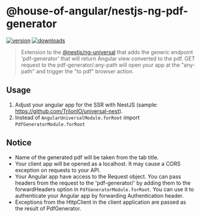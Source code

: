 # @house-of-angular/nestjs-ng-pdf-generator

[![version](https://img.shields.io/npm/v/@house-of-angular/nestjs-ng-pdf-generator.svg)](https://www.npmjs.com/package/@house-of-angular/nestjs-ng-pdf-generator)
[![downloads](https://img.shields.io/npm/dt/@house-of-angular/nestjs-ng-pdf-generator.svg)](https://www.npmjs.com/package/@house-of-angular/nestjs-ng-pdf-generator)

> Extension to the [@nestjs/ng-universal](https://github.com/nestjs/ng-universal) that adds the generic endpoint 'pdf-generator' that will return Angular view converted to the pdf.
> GET request to the pdf-generator/:any-path will open your app at the "any-path" and trigger the "to pdf" browser action.

## Usage

1. Adjust your angular app for the SSR with NestJS (sample: https://github.com/TrilonIO/universal-nest).
2. Instead of `AngularUniversalModule.forRoot` import `PdfGeneratorModule.forRoot`

## Notice

- Name of the generated pdf will be taken from the tab title.
- Your client app will be opened as a localhost. It may cause a CORS exception on requests to your API.
- Your Angular app have access to the Request object. You can pass headers from the request to the 'pdf-generator/' by adding them to the forwardHeaders option in `PdfGeneratorModule.forRoot`. You can use it to authenticate your Angular app by forwarding Authentication header.
- Exceptions from the HttpClient in the client application are passed as the result of PdfGenerator.
